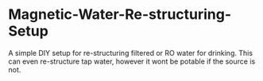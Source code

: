 # Magnetic-Water-Re-structuring-Setup
A simple DIY setup for re-structuring filtered or RO water for drinking. This can even re-structure tap water, however it wont be potable if the source is not.
